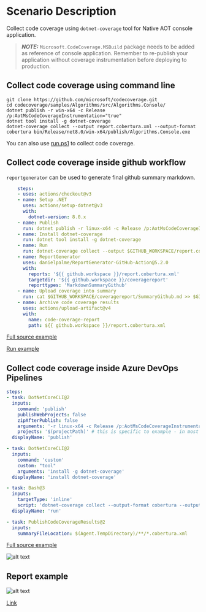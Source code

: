 # Scenario Description

Collect code coverage using `dotnet-coverage` tool for Native AOT console application. 

> **_NOTE:_** `Microsoft.CodeCoverage.MSBuild` package needs to be added as reference of console application. Remember to re-publish your application without coverage instrumentation before deploying to production.

## Collect code coverage using command line

```shell
git clone https://github.com/microsoft/codecoverage.git
cd codecoverage/samples/Algorithms/src/Algorithms.Console/
dotnet publish -r win-x64 -c Release /p:AotMsCodeCoverageInstrumentation="true"
dotnet tool install -g dotnet-coverage
dotnet-coverage collect --output report.cobertura.xml --output-format cobertura bin/Release/net8.0/win-x64/publish/Algorithms.Console.exe
```

You can also use [run.ps1](run.ps1) to collect code coverage.

## Collect code coverage inside github workflow

`reportgenerator` can be used to generate final github summary markdown.

```yml
    steps:
    - uses: actions/checkout@v3
    - name: Setup .NET
      uses: actions/setup-dotnet@v3
      with:
        dotnet-version: 8.0.x
    - name: Publish
      run: dotnet publish -r linux-x64 -c Release /p:AotMsCodeCoverageInstrumentation="true"
    - name: Install dotnet-coverage
      run: dotnet tool install -g dotnet-coverage
    - name: Run
      run: dotnet-coverage collect --output $GITHUB_WORKSPACE/report.cobertura.xml --output-format cobertura ./bin/Release/net8.0/linux-x64/publish/Algorithms.Console
    - name: ReportGenerator
      uses: danielpalme/ReportGenerator-GitHub-Action@5.2.0
      with:
        reports: '${{ github.workspace }}/report.cobertura.xml'
        targetdir: '${{ github.workspace }}/coveragereport'
        reporttypes: 'MarkdownSummaryGithub'
    - name: Upload coverage into summary
      run: cat $GITHUB_WORKSPACE/coveragereport/SummaryGithub.md >> $GITHUB_STEP_SUMMARY
    - name: Archive code coverage results
      uses: actions/upload-artifact@v4
      with:
        name: code-coverage-report
        path: ${{ github.workspace }}/report.cobertura.xml
```

[Full source example](../../../../.github/workflows/Algorithms_Scenario05.yml)

[Run example](../../../../../../actions/workflows/Algorithms_Scenario05.yml)

## Collect code coverage inside Azure DevOps Pipelines

```yml
steps:
- task: DotNetCoreCLI@2
  inputs:
    command: 'publish'
    publishWebProjects: false
    zipAfterPublish: false
    arguments: '-r linux-x64 -c Release /p:AotMsCodeCoverageInstrumentation="true"'
    projects: '$(projectPath)' # this is specific to example - in most cases not needed
  displayName: 'publish'

- task: DotNetCoreCLI@2
  inputs:
    command: 'custom'
    custom: "tool"
    arguments: 'install -g dotnet-coverage'
  displayName: 'install dotnet-coverage'

- task: Bash@3
  inputs:
    targetType: 'inline'
    script: 'dotnet-coverage collect --output-format cobertura --output $(Agent.TempDirectory)/report.cobertura.xml ./samples/Algorithms/src/Algorithms.Console/bin/Release/net8.0/linux-x64/publish/Algorithms.Console'
  displayName: 'run'

- task: PublishCodeCoverageResults@2
  inputs:
    summaryFileLocation: $(Agent.TempDirectory)/**/*.cobertura.xml
```

[Full source example](azure-pipelines.yml)

![alt text](azure-pipelines.jpg "Code Coverage tab in Azure DevOps pipelines")

## Report example

![alt text](example.report.jpg "Example report")

[Link](example.report.cobertura.xml)
